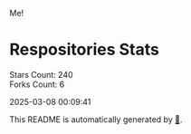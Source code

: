 Me!

# Respositories Stats
Stars Count: 240  
Forks Count: 6

2025-03-08 00:09:41  

This README is automatically generated by [🐰](https://github.com/rnitta/rnitta).
